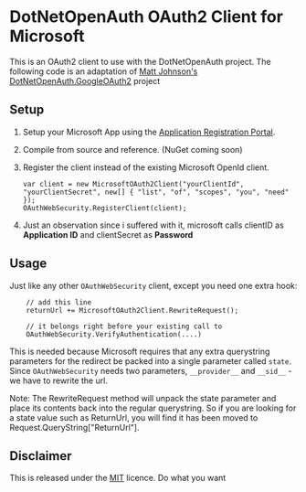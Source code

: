 DotNetOpenAuth OAuth2 Client for Microsoft
======================================

This is an OAuth2 client to use with the DotNetOpenAuth project. The following code is an adaptation of [Matt Johnson's](https://github.com/mj1856) [DotNetOpenAuth.GoogleOAuth2](https://github.com/mj1856/DotNetOpenAuth.GoogleOAuth2) project

## Setup

 1. Setup your Microsoft App using the [Application Registration Portal](https://apps.dev.microsoft.com).    

 2. Compile from source and reference. (NuGet coming soon)

 3. Register the client instead of the existing Microsoft OpenId client.

        var client = new MicrosoftOAuth2Client("yourClientId", "yourClientSecret", new[] { "list", "of", "scopes", "you", "need" });
        OAuthWebSecurity.RegisterClient(client);
 
 4. Just an observation since i suffered with it, microsoft calls clientID as **Application ID** and clientSecret as **Password**

## Usage

Just like any other `OAuthWebSecurity` client, except you need one extra hook:

        // add this line
        returnUrl += MicrosoftOAuth2Client.RewriteRequest();

        // it belongs right before your existing call to
        OAuthWebSecurity.VerifyAuthentication(....)

This is needed because Microsoft requires that any extra querystring parameters for the
redirect be packed into a single parameter called `state`.  Since `OAuthWebSecurity` needs
two parameters, `__provider__` and `__sid__` - we have to rewrite the url.

Note: The RewriteRequest method will unpack the state parameter and place its contents back into the regular querystring. So if you are looking for a state value such as ReturnUrl, you will find it has been moved to Request.QueryString["ReturnUrl"].

## Disclaimer

This is released under the [MIT](LICENCE.txt) licence.  Do what you want 
